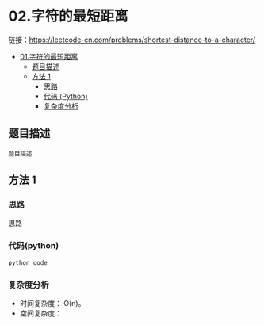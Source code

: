 # 02.字符的最短距离

链接：https://leetcode-cn.com/problems/shortest-distance-to-a-character/

- [01.字符的最短距离](#01字符的最短距离)
  - [题目描述](#题目描述)
  - [方法 1](#方法-1)
    - [思路](#思路)
    - [代码 (Python)](#代码-Python)
    - [复杂度分析](#复杂度分析)

## 题目描述
```
题目描述
```

## 方法 1

### 思路
思路


### 代码(python)
```python
python code
```

### 复杂度分析
- 时间复杂度： O(n)。
- 空间复杂度：


